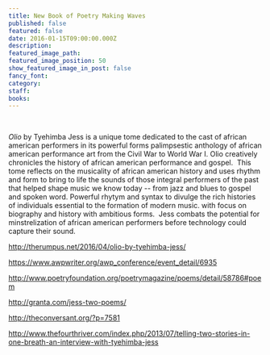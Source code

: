 ```yaml
---
title: New Book of Poetry Making Waves
published: false
featured: false
date: 2016-01-15T09:00:00.000Z
description:
featured_image_path:
featured_image_position: 50
show_featured_image_in_post: false
fancy_font:
category:
staff:
books:
---
```



&nbsp;

*Olio* by Tyehimba Jess is a unique tome dedicated to the cast of african american performers in its powerful forms palimpsestic anthology of african american performance art from the Civil War to World War I. Olio creatively chronicles the history of african american performance and gospel.&nbsp; This tome reflects on the musicality of african american history and uses rhythm and form to bring to life the sounds of those integral performers of the past that helped shape music we know today -- from jazz and blues to gospel and spoken word. Powerful rhytym and syntax to divulge the rich histories of individuals essential to the formation of modern music. with focus on biography and history with ambitious forms. &nbsp;Jess combats the potential for minstrelization of african american performers before technology could capture their sound. &nbsp;&nbsp;

http://therumpus.net/2016/04/olio-by-tyehimba-jess/

https://www.awpwriter.org/awp_conference/event_detail/6935

http://www.poetryfoundation.org/poetrymagazine/poems/detail/58786#poem

http://granta.com/jess-two-poems/

http://theconversant.org/?p=7581

http://www.thefourthriver.com/index.php/2013/07/telling-two-stories-in-one-breath-an-interview-with-tyehimba-jess
